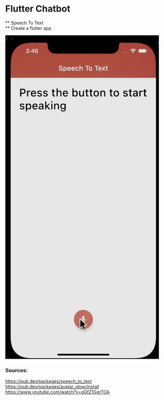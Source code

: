 # Flutter Chatbot
** Speech To Text <br>
** Create a flutter app <br>

![chatbot](chatbot.jpg) 
### Sources:
https://pub.dev/packages/speech_to_text <br>
https://pub.dev/packages/avatar_glow/install <br>
https://www.youtube.com/watch?v=qGfZ1GqrTOA <br>

